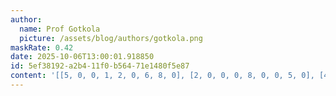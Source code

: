 ```yaml
---
author:
  name: Prof Gotkola
  picture: /assets/blog/authors/gotkola.png
maskRate: 0.42
date: 2025-10-06T13:00:01.918850
id: 5ef38192-a2b4-11f0-b564-71e1480f5e87
content: '[[5, 0, 0, 1, 2, 0, 6, 8, 0], [2, 0, 0, 0, 8, 0, 0, 5, 0], [4, 0, 6, 5, 9, 3, 0, 0, 0], [7, 2, 0, 3, 4, 0, 8, 0, 0], [0, 6, 4, 8, 1, 2, 0, 0, 7], [0, 5, 0, 9, 6, 0, 0, 0, 2], [6, 0, 7, 4, 5, 0, 3, 0, 0], [1, 4, 0, 6, 3, 0, 7, 0, 5], [8, 3, 5, 2, 7, 9, 0, 4, 6]]'
---
```

